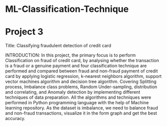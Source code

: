 # ML-Classification-Technique
# Project 3
Title: Classifying fraudulent detection of credit card

INTRODUCTION:
In this project, the primary focus is to perform Classification on fraud of credit card, by analysing whether the transaction is a fraud or a genuine payment and four classification technique are performed and compared between fraud and non-fraud payment of credit card by applying logistic regression, k-nearest neighbors algorithm, support vector machines algorithm and decision tree algorithm. Covering Splitting process, Imbalance class problems, Random Under-sampling, distribution and correlating, and Anomaly detection by implementing different techniques of data preparation. All the algorithms and techniques were performed in Python programming language with the help of Machine learning repository. As the dataset is imbalance, we need to balance fraud and non-fraud transactions, visualize it in the form graph and get the best accuracy.
